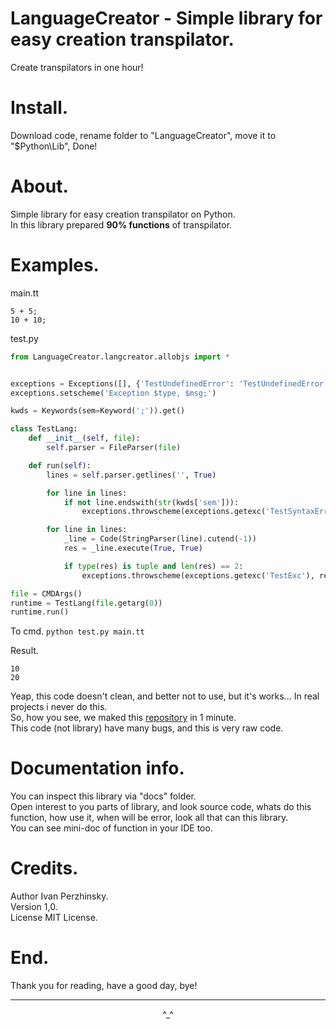 # LanguageCreator - Simple library for easy creation transpilator.
Create transpilators in one hour!

# Install.
Download code, rename folder to "LanguageCreator", move it to "$Python\Lib\", Done!

# About.
Simple library for easy creation transpilator on Python.<br>
In this library prepared **90% functions** of transpilator.<br>

# Examples.
main.tt
```
5 + 5;
10 + 10;
```

test.py
```python
from LanguageCreator.langcreator.allobjs import *


exceptions = Exceptions([], {'TestUndefinedError': 'TestUndefinedError', 'TestSyntaxError': 'TestSyntaxError', 'TestExc': 'TestExc'})
exceptions.setscheme('Exception $type, $msg;')

kwds = Keywords(sem=Keyword(';')).get()

class TestLang:
    def __init__(self, file):
        self.parser = FileParser(file)

    def run(self):
        lines = self.parser.getlines('', True)

        for line in lines:
            if not line.endswith(str(kwds['sem'])):
                exceptions.throwscheme(exceptions.getexc('TestSyntaxError'), 'string must end on semicolon', True)

        for line in lines:
            _line = Code(StringParser(line).cutend(-1))
            res = _line.execute(True, True)

            if type(res) is tuple and len(res) == 2:
                exceptions.throwscheme(exceptions.getexc('TestExc'), res[1], True)

file = CMDArgs()
runtime = TestLang(file.getarg(0))
runtime.run()

```

To cmd.
```python test.py main.tt```

Result.
```
10
20
```

Yeap, this code doesn't clean, and better not to use, but it's works... In real projects i never do this.<br>
So, how you see, we maked this <a href="https://github.com/xzripper/MathLang">repository</a> in 1 minute.<br>
This code (not library) have many bugs, and this is very raw code.<br>

# Documentation info.
You can inspect this library via "docs" folder.<br>
Open interest to you parts of library, and look source code, whats do this function, how use it, when will be error, look all that can this library.<br>
You can see mini-doc of function in your IDE too.<br>

# Credits.
Author Ivan Perzhinsky.<br>
Version 1,0.<br>
License MIT License.<br>

# End.
Thank you for reading, have a good day, bye!
<br>
<hr>
<p align="center">^_^</p>
